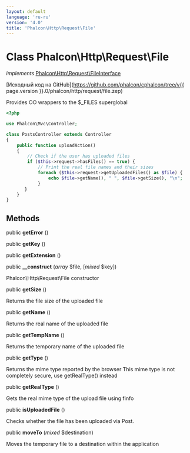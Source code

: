 ```yaml
---
layout: default
language: 'ru-ru'
version: '4.0'
title: 'Phalcon\Http\Request\File'
---
```

# Class **Phalcon\Http\Request\File**

*implements* [Phalcon\Http\Request\FileInterface](Phalcon_Http_Request_FileInterface)

[Исходный код на GitHub](https://github.com/phalcon/cphalcon/tree/v{{ page.version }}.0/phalcon/http/request/file.zep)

Provides OO wrappers to the $_FILES superglobal

```php
<?php

use Phalcon\Mvc\Controller;

class PostsController extends Controller
{
    public function uploadAction()
    {
        // Check if the user has uploaded files
        if ($this->request->hasFiles() == true) {
            // Print the real file names and their sizes
            foreach ($this->request->getUploadedFiles() as $file) {
                echo $file->getName(), " ", $file->getSize(), "\n";
            }
       }
    }
}

```

## Methods

public **getError** ()

public **getKey** ()

public **getExtension** ()

public **__construct** (*array* $file, [*mixed* $key])

Phalcon\Http\Request\File constructor

public **getSize** ()

Returns the file size of the uploaded file

public **getName** ()

Returns the real name of the uploaded file

public **getTempName** ()

Returns the temporary name of the uploaded file

public **getType** ()

Returns the mime type reported by the browser This mime type is not completely secure, use getRealType() instead

public **getRealType** ()

Gets the real mime type of the upload file using finfo

public **isUploadedFile** ()

Checks whether the file has been uploaded via Post.

public **moveTo** (*mixed* $destination)

Moves the temporary file to a destination within the application
